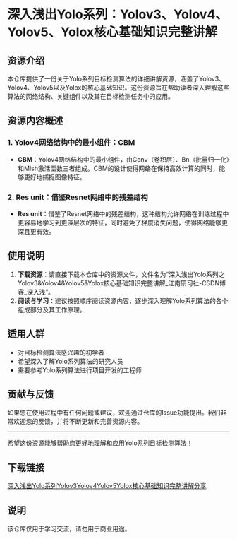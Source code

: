 # 深入浅出Yolo系列：Yolov3、Yolov4、Yolov5、Yolox核心基础知识完整讲解

## 资源介绍

本仓库提供了一份关于Yolo系列目标检测算法的详细讲解资源，涵盖了Yolov3、Yolov4、Yolov5以及Yolox的核心基础知识。这份资源旨在帮助读者深入理解这些算法的网络结构、关键组件以及其在目标检测任务中的应用。

## 资源内容概述

### 1. Yolov4网络结构中的最小组件：CBM
- **CBM**：Yolov4网络结构中的最小组件，由Conv（卷积层）、Bn（批量归一化）和Mish激活函数三者组成。CBM的设计使得网络在保持高效计算的同时，能够更好地捕捉图像特征。

### 2. Res unit：借鉴Resnet网络中的残差结构
- **Res unit**：借鉴了Resnet网络中的残差结构，这种结构允许网络在训练过程中更容易地学习到更深层次的特征，同时避免了梯度消失问题，使得网络能够更深且更有效。

## 使用说明

1. **下载资源**：请直接下载本仓库中的资源文件，文件名为“深入浅出Yolo系列之Yolov3&Yolov4&Yolov5&Yolox核心基础知识完整讲解_江南研习社-CSDN博客_深入浅”。
2. **阅读与学习**：建议按照顺序阅读资源内容，逐步深入理解Yolo系列算法的各个组成部分及其工作原理。

## 适用人群

- 对目标检测算法感兴趣的初学者
- 希望深入了解Yolo系列算法的研究人员
- 需要参考Yolo系列算法进行项目开发的工程师

## 贡献与反馈

如果您在使用过程中有任何问题或建议，欢迎通过仓库的Issue功能提出。我们非常欢迎您的反馈，并将不断更新和完善资源内容。

---

希望这份资源能够帮助您更好地理解和应用Yolo系列目标检测算法！

## 下载链接
[深入浅出Yolo系列Yolov3Yolov4Yolov5Yolox核心基础知识完整讲解分享](https://pan.quark.cn/s/9495d25b43f5)

## 说明

该仓库仅用于学习交流，请勿用于商业用途。
